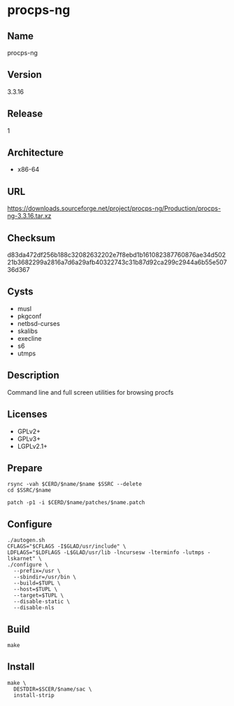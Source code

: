 # procps-ng

## Name
procps-ng

## Version
3.3.16

## Release
1

## Architecture
* x86-64

## URL
https://downloads.sourceforge.net/project/procps-ng/Production/procps-ng-3.3.16.tar.xz

## Checksum
d83da472df256b188c32082632202e7f8ebd1b161082387760876ae34d50221b3682299a2816a7d6a29afb40322743c31b87d92ca299c2944a6b55e50736d367

## Cysts
* musl
* pkgconf
* netbsd-curses
* skalibs
* execline
* s6
* utmps

## Description
Command line and full screen utilities for browsing procfs

## Licenses
* GPLv2+
* GPLv3+
* LGPLv2.1+

## Prepare
```shell
rsync -vah $CERD/$name/$name $SSRC --delete
cd $SSRC/$name
```

```shell
patch -p1 -i $CERD/$name/patches/$name.patch
```

## Configure
```shell
./autogen.sh
CFLAGS="$CFLAGS -I$GLAD/usr/include" \
LDFLAGS="$LDFLAGS -L$GLAD/usr/lib -lncursesw -lterminfo -lutmps -lskarnet" \
./configure \
  --prefix=/usr \
  --sbindir=/usr/bin \
  --build=$TUPL \
  --host=$TUPL \
  --target=$TUPL \
  --disable-static \
  --disable-nls
```

## Build
```shell
make
```

## Install
```shell
make \
  DESTDIR=$SCER/$name/sac \
  install-strip
```
